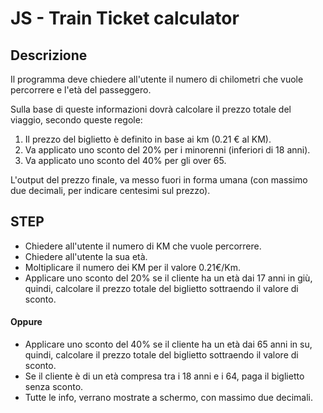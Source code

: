 # JS - Train Ticket calculator

## Descrizione

Il programma deve chiedere all'utente il numero di chilometri che vuole percorrere e l'età del passeggero.

Sulla base di queste informazioni dovrà calcolare il prezzo totale del viaggio, secondo queste regole:

1. Il prezzo del biglietto è definito in base ai km (0.21 € al KM).
2. Va applicato uno sconto del 20% per i minorenni (inferiori di 18 anni).
3. Va applicato uno sconto del 40% per gli over 65.

L'output del prezzo finale, va messo fuori in forma umana (con massimo due decimali, per indicare centesimi sul prezzo).

## STEP

- Chiedere all'utente il numero di KM che vuole percorrere.
- Chiedere all'utente la sua età.
- Moltiplicare il numero dei KM per il valore 0.21€/Km.
- Applicare uno sconto del 20% se il cliente ha un età dai 17 anni in giù, quindi, calcolare il prezzo totale del biglietto sottraendo il valore di sconto.

#### Oppure

- Applicare uno sconto del 40% se il cliente ha un età dai 65 anni in su, quindi, calcolare il prezzo totale del biglietto sottraendo il valore di sconto.
- Se il cliente è di un età compresa tra i 18 anni e i 64, paga il biglietto senza sconto.
- Tutte le info, verrano mostrate a schermo, con massimo due decimali.
